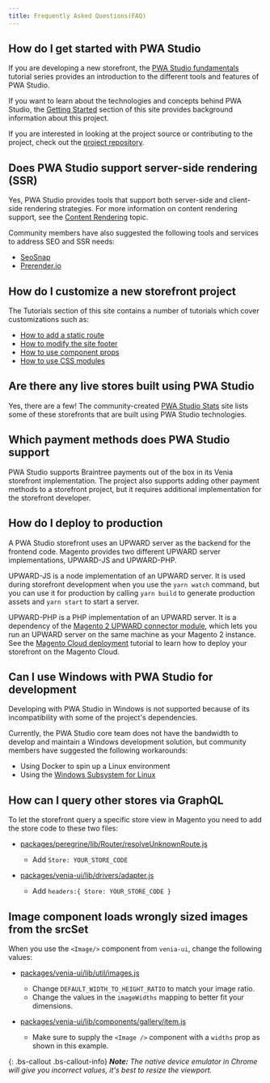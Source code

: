 ```yaml
---
title: Frequently Asked Questions(FAQ)
---
```


## How do I get started with PWA Studio

If you are developing a new storefront, the [PWA Studio fundamentals][] tutorial series provides an introduction to the different tools and features of PWA Studio.

If you want to learn about the technologies and concepts behind PWA Studio, the [Getting Started][] section of this site provides background information about this project.

If you are interested in looking at the project source or contributing to the project, check out the [project repository][].

## Does PWA Studio support server-side rendering (SSR)

Yes, PWA Studio provides tools that support both server-side and client-side rendering strategies.
For more information on content rendering support, see the [Content Rendering][] topic.

Community members have also suggested the following tools and services to address SEO and SSR needs:

-   [SeoSnap][]
-   [Prerender.io][]

## How do I customize a new storefront project

The Tutorials section of this site contains a number of tutorials which cover customizations such as:

-   [How to add a static route][]
-   [How to modify the site footer][]
-   [How to use component props][]
-   [How to use CSS modules][]

## Are there any live stores built using PWA Studio

Yes, there are a few!
The community-created [PWA Studio Stats][] site lists some of these storefronts that are built using PWA Studio technologies.

## Which payment methods does PWA Studio support

PWA Studio supports Braintree payments out of the box in its Venia storefront implementation.
The project also supports adding other payment methods to a storefront project, but
it requires additional implementation for the storefront developer.

## How do I deploy to production

A PWA Studio storefront uses an UPWARD server as the backend for the frontend code.
Magento provides two different UPWARD server implementations, UPWARD-JS and UPWARD-PHP.

UPWARD-JS is a node implementation of an UPWARD server.
It is used during storefront development when you use the `yarn watch` command, but
you can use it for production by calling `yarn build` to generate production assets and `yarn start` to start a server.

UPWARD-PHP is a PHP implementation of an UPWARD server.
It is a dependency of the [Magento 2 UPWARD connector module][], which lets you run an UPWARD server on the same machine as your Magento 2 instance.
See the [Magento Cloud deployment][] tutorial to learn how to deploy your storefront on the Magento Cloud.

## Can I use Windows with PWA Studio for development

Developing with PWA Studio in Windows is not supported because of its incompatibility with some of the project's dependencies.

Currently, the PWA Studio core team does not have the bandwidth to develop and maintain a Windows development solution, but
community members have suggested the following workarounds:

-   Using Docker to spin up a Linux environment
-   Using the [Windows Subsystem for Linux][]

## How can I query other stores via GraphQL

To let the storefront query a specific store view in Magento you need to add the store code to these two files:

-   [packages/peregrine/lib/Router/resolveUnknownRoute.js][]

    -   Add `Store: YOUR_STORE_CODE`

-   [packages/venia-ui/lib/drivers/adapter.js][]

    -   Add `headers:{ Store: YOUR_STORE_CODE }`

## Image component loads wrongly sized images from the srcSet

When you use the `<Image/>` component from `venia-ui`, change the following values:

-   [packages/venia-ui/lib/util/images.js][]

    -   Change `DEFAULT_WIDTH_TO_HEIGHT_RATIO` to match your image ratio.
    -   Change the values in the `imageWidths` mapping to better fit your dimensions.

-   [packages/venia-ui/lib/components/gallery/item.js][]

    -   Make sure to supply the `<Image />` component with a `widths` prop as shown in this example.

{: .bs-callout .bs-callout-info}
_**Note:** The native device emulator in Chrome will give you incorrect values, it's best to resize the viewport._

[getting started]: <{%link technologies/overview/index.md %}>

[pwa studio fundamentals]: <{%link tutorials/pwa-studio-fundamentals/index.md %}>

[content rendering]: <{% link technologies/basic-concepts/content-rendering/index.md %}>

[how to add a static route]: <{%link tutorials/pwa-studio-fundamentals/add-a-static-route/index.md %}>

[how to modify the site footer]: <{%link tutorials/pwa-studio-fundamentals/modify-site-footer/index.md %}>

[how to use component props]: <{%link tutorials/pwa-studio-fundamentals/using-component-props/index.md %}>

[how to use css modules]: <{%link tutorials/pwa-studio-fundamentals/css-modules/index.md %}>

[magento cloud deployment]: <{% link tutorials/cloud-deploy/index.md %}>

[project repository]: https://github.com/magento/pwa-studio

[seosnap]: https://seosnap.io/

[prerender.io]: https://prerender.io/

[pwa studio stats]: https://pwastudio-stats.com/

[magento 2 upward connector module]: https://github.com/magento-research/magento2-upward-connector

[windows subsystem for linux]: https://docs.microsoft.com/en-us/windows/wsl/install-win10

[packages/peregrine/lib/router/resolveunknownroute.js]: https://github.com/magento/pwa-studio/blob/develop/packages/peregrine/lib/Router/resolveUnknownRoute.js#L97

[packages/venia-ui/lib/drivers/adapter.js]: https://github.com/magento/pwa-studio/blob/develop/packages/venia-ui/lib/drivers/adapter.js#L120

[packages/venia-ui/lib/util/images.js]: https://github.com/magento/pwa-studio/blob/develop/packages/venia-ui/lib/util/images.js#L6

[packages/venia-ui/lib/components/gallery/item.js]: https://github.com/magento/pwa-studio/blob/develop/packages/venia-ui/lib/components/Gallery/item.js#L18
